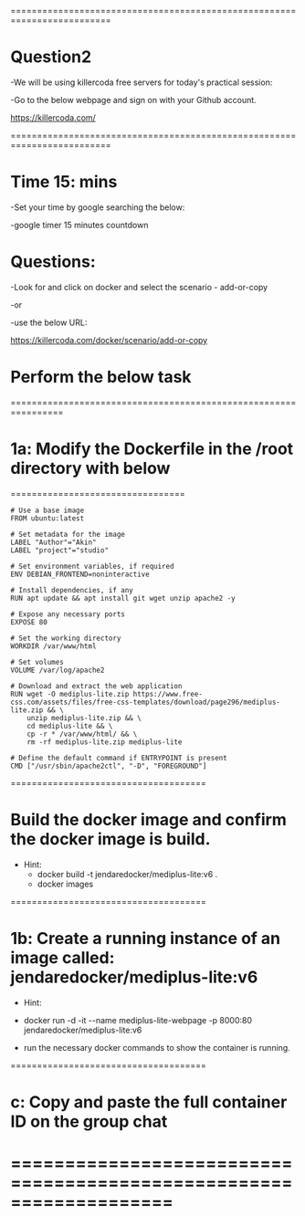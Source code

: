 =========================================================================

# Question2

-We will be using killercoda free servers for today's practical session:

-Go to the below webpage and sign on with your Github account.   

https://killercoda.com/

=========================================================================

# Time 15: mins 

-Set your time by google searching the below:

-google timer 15 minutes countdown

# Questions:

-Look for and click on docker  and select the scenario - add-or-copy

-or 

 -use the below URL:

https://killercoda.com/docker/scenario/add-or-copy

# Perform the below task
 
================================================================


# 1a: Modify the Dockerfile in the /root directory with below 


=================================
~~~
# Use a base image
FROM ubuntu:latest

# Set metadata for the image
LABEL "Author"="Akin"
LABEL "project"="studio"

# Set environment variables, if required
ENV DEBIAN_FRONTEND=noninteractive

# Install dependencies, if any
RUN apt update && apt install git wget unzip apache2 -y

# Expose any necessary ports
EXPOSE 80

# Set the working directory
WORKDIR /var/www/html

# Set volumes
VOLUME /var/log/apache2

# Download and extract the web application
RUN wget -O mediplus-lite.zip https://www.free-css.com/assets/files/free-css-templates/download/page296/mediplus-lite.zip && \
    unzip mediplus-lite.zip && \
    cd mediplus-lite && \
    cp -r * /var/www/html/ && \
    rm -rf mediplus-lite.zip mediplus-lite

# Define the default command if ENTRYPOINT is present
CMD ["/usr/sbin/apache2ctl", "-D", "FOREGROUND"]

~~~
=====================================

# Build the docker image and confirm the docker image is build.

 - Hint:
    - docker build -t jendaredocker/mediplus-lite:v6 . 
    - docker images

=====================================

# 1b: Create a running instance of an image called: jendaredocker/mediplus-lite:v6 

  - Hint:

  - docker run -d -it --name mediplus-lite-webpage -p 8000:80 jendaredocker/mediplus-lite:v6
    
  - run the necessary docker commands to show the container is running.

=====================================

# c: Copy and paste the full container ID on the group chat 



===================================================================
===================================================================
